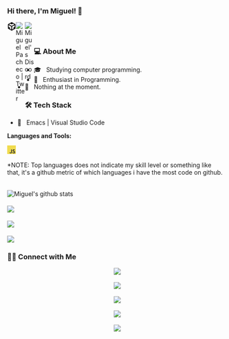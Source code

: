 ### Hi there, I'm Miguel! 👋

<a href="https://codesandbox.io/u/Miguel22247">
  <img align="left" alt="Miguel Pacheco | CodeSandbox" width="20px" src="https://raw.githubusercontent.com/anuraghazra/anuraghazra/master/assets/codesandbox.svg" />
</a>
<a href="https://twitter.com/miguelpacheco_">
  <img align="left" alt="Miguel Pacheco | Twitter" width="21px" src="https://raw.githubusercontent.com/anuraghazra/anuraghazra/master/assets/twitter.svg" />
</a>
<a href="Not Available at the moment">
  <img align="left" alt="Miguel's Discord" width="21px" src="https://raw.githubusercontent.com/anuraghazra/anuraghazra/master/assets/discord-round.svg" />
</a>

<br />
<br />

<!--
**Miguel22247/Miguel22247** is a ✨ _special_ ✨ repository because its `README.md` (this file) appears on your GitHub profile.

Here are some ideas to get you started:

- 🔭 I’m currently working on ...
- 🌱 I’m currently learning ...
- 👯 I’m looking to collaborate on ...
- 🤔 I’m looking for help with ...
- 💬 Ask me about ...
- 📫 How to reach me: ...
- 😄 Pronouns: ...
- ⚡ Fun fact: ...
-->


<h3>💻 About Me </h3>


- 🎓 &nbsp; Studying computer programming.
- 🌱 &nbsp; Enthusiast in Programming.
- 🔭 &nbsp; Nothing at the moment.

<h3>🛠 Tech Stack</h3>

<!---
- 💻 &nbsp; Python | C | Bash
- 🌐 &nbsp; HTML | CSS | JavaScript
-->
- 🔧 &nbsp; Emacs | Visual Studio Code 
<!--- 🛢 &nbsp; MySQL -->

**Languages and Tools:**  

<code><img height="20" src="https://raw.githubusercontent.com/github/explore/80688e429a7d4ef2fca1e82350fe8e3517d3494d/topics/javascript/javascript.png"></code>

*NOTE: Top languages does not indicate my skill level or something like that, it's a github metric of which languages i have the most code on github.

<br>
  <img align="center" src="https://github-readme-stats.vercel.app/api?username=Miguel22247&show_icons=true&include_all_commits=true&theme=material-palenight" alt="Miguel's github stats" />
</br>

<br>
  <img align="center" src="https://github-readme-stats.vercel.app/api/top-langs/?username=Miguel22247&layout=compact&theme=material-palenight" />
</br>
  
<br>
  <img align="center" src="https://github-readme-stats.vercel.app/api/pin/?username=Miguel22247&repo=Miguel22247.github.io&theme=material-palenight" />
</br>

<br>
  <img align= "center" src="https://github-readme-stackoverflow.vercel.app/?userID=15132611" />
</br>


<h3> 🤝🏻 Connect with Me </h3>
<p align="center">
  &nbsp; <a href="https://www.linkedin.com/in/miguel-pacheco-5229131b5/" target="_blank" rel="noopener noreferrer"><img src="https://i.imgur.com/NZN06Jg.png" width="50" /></a>
</p>

<p align="center">
  &nbsp; <a href="https://github.com/Miguel22247/" target="_blank" rel="noopener noreferrer"><img src="https://i.imgur.com/8JQDgBE.png" width="50" /></a>
</p>

<p align="center">
  &nbsp; <a href="https://www.linkedin.com/in/miguel-pacheco-5229131b5/" target="_blank" rel="noopener noreferrer"><img src="https://i.imgur.com/NZN06Jg.png" width="50" /></a>
</p>

<p align="center">
  &nbsp; <a href="https://www.linkedin.com/in/miguel-pacheco-5229131b5/" target="_blank" rel="noopener noreferrer"><img src="https://i.imgur.com/NZN06Jg.png" width="50" /></a>
</p>

<p align="center">
  &nbsp; <a href="https://www.linkedin.com/in/miguel-pacheco-5229131b5/" target="_blank" rel="noopener noreferrer"><img src="https://i.imgur.com/NZN06Jg.png" width="50" /></a>
</p>
